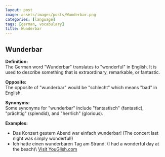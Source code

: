 ```yaml
---
layout: post
image: assets/images/posts/Wunderbar.png
categories: [language]
tags: [german, vocabulary]
title: Wunderbar
---
```


## Wunderbar

**Definition:**  
The German word "Wunderbar" translates to "wonderful" in English. It is used to describe something that is extraordinary, remarkable, or fantastic.

**Opposite:**  
The opposite of "wunderbar" would be "schlecht" which means "bad" in English. 

**Synonyms:**  
Some synonyms for "wunderbar" include "fantastisch" (fantastic), "prächtig" (splendid), and "herrlich" (glorious).

**Examples:**  
- Das Konzert gestern Abend war einfach wunderbar! (The concert last night was simply wonderful!)
- Ich hatte einen wunderbaren Tag am Strand. (I had a wonderful day at the beach)\ <a id="yg-widget-0" class="youglish-widget" data-query="Wunderbar" data-lang="german" data-components="8412" data-auto-start="0" data-bkg-color="theme_light" data-title="How%20to%20pronounce%20Wunderbar%20in%20German"  rel="nofollow" href="https://youglish.com">Visit YouGlish.com</a><script async src="https://youglish.com/public/emb/widget.js" charset="utf-8"></script>